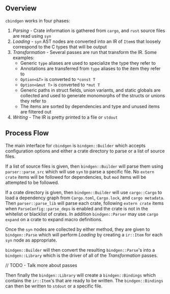 ## Overview

`cbindgen` works in four phases:

1. *Parsing* - Crate information is gathered from `cargo`, and `rust` source files are read using `syn`
1. *Loading* - `syn` AST nodes are converted into an IR of `Item`s that loosely correspond to the C types that will be output
1. *Transformation* - Several passes are run that transform the IR. Some examples:
   - Generic `type` aliases are used to specialize the type they refer to
   - Annotations are transferred from `type` aliases to the item they refer to
   - `Option<&T>` is converted to `*const T`
   - `Option<&mut T>` is converted to `*mut T`
   - Generic paths in struct fields, union variants, and static globals are collected and used to generate monomorphs of the structs or unions they refer to
   - The items are sorted by dependencies and type and unused items are filtered out
1. *Writing* - The IR is pretty printed to a file or `stdout`

## Process Flow

The main interface for `cbindgen` is `bindgen::Builder` which accepts configuration options and either a crate directory to parse or a list of source files.

If a list of source files is given, then `bindgen::Builder` will parse them using `parser::parse_src` which will use `syn` to parse a specific file. No `extern crate` items will be followed for dependencies, but `mod` items will be attempted to be followed.

If a crate directory is given, then `bindgen::Builder` will use `cargo::Cargo` to load a dependency graph from `Cargo.toml`, `Cargo.lock`, and `cargo metadata`. Then `parser::parse_lib` will parse each crate, following `extern crate` items when `ParseConfig::parse_deps` is enabled and the crate is not in the whitelist or blacklist of crates. In addition `bindgen::Parser` may use `cargo expand` on a crate to expand macro definitions.

Once the `syn` nodes are collected by either method, they are given to `bindgen::Parse` which will perform *Loading* by creating a `ir::Item` for each `syn` node as appropriate.

`bindgen::Builder` will then convert the resulting `bindgen::Parse`'s into a `bindgen::Library` which is the driver of all of the *Transformation* passes.

// TODO - Talk more about passes

Then finally the `bindgen::Library` will create a `bindgen::Bindings` which contains the `ir::Item`'s that are ready to be written. The `bindgen::Bindings` can then be written to `stdout` or a specific file.
